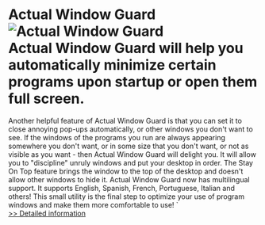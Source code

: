 # Actual Window Guard<br />![Actual Window Guard](https://mycommerce.akamaized.net/api/pimages/P164964/BIG/164964.GIF)<br />Actual Window Guard will help you automatically minimize certain programs upon startup or open them full screen.
Another helpful feature of Actual Window Guard is that you can set it to close annoying pop-ups automatically, or other windows you don't want to see.
If the windows of the programs you run are always appearing somewhere you don't want, or in some size that you don't want, or not as visible as you want - then Actual Window Guard will delight you.
It will allow you to "discipline" unruly windows and put your desktop in order.
The Stay On Top feature brings the window to the top of the desktop and doesn't allow other windows to hide it.
Actual Window Guard now has multilingual support. It supports English, Spanish, French, Portuguese, Italian and others!
This small utility is the final step to optimize your use of program windows and make them more comfortable to use!
`<br />[>> Detailed information](https://secure.shareit.com/shareit/product.html?productid=164964&affiliateid=200057808)